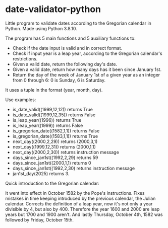 # date-validator-python
Little program to validate dates according to the Gregorian calendar in Python.
Made using Python 3.8.10.

The program has 5 main functions and 5 auxiliary functions to:

- Check if the date input is valid and in correct format.
- Check if input year is a leap year, according to the Gregorian calendar's restrictions.
- Given a valid date, return the following day's date.
- Given a valid date, return how many days has it been since January 1st.
- Return the day of the week of January 1st of a given year as an integer from 0 through 6: 0 is Sunday, 6 is Saturday.

It uses a tuple in the format (year, month, day).

Use examples:
- is_date_valid((1999,12,12)) returns True
- is_date_valid((1999,12,35)) returns False
- is_leap_year((1996)) returns True
- is_leap_year((1999)) returns False
- is_gregorian_date((1582,1,1)) returns False
- is_gregorian_date((1583,1,1)) returns True
- next_day((2000,2,29)) returns (2000,3,1)
- next_day((1999,12,31)) returns (2000,1,1)
- next_day((2000,2,30)) returns instruction message
- days_since_jan1st((1992,2,29) returns 59
- days_since_jan1st((2000,1,1) returns 0
- days_since_jan1st((1992,2,30) returns instruction message
- jan1st_day(2025) returns 3.

Quick introduction to the Gregorian calendar:

It went into effect in October 1582 by the Pope's instructions. Fixes mistakes in time keeping introduced by the previous calendar, the Julian calendar. Corrects the definition of a leap year, now it's not only a year divisible by 4, but also by 400. Therefore the year 1600 and 2000 are leap years but 1700 and 1900 aren't. And lastly Thursday, October 4th, 1582 was followed by Friday, October 15th.

